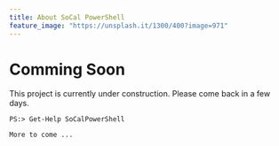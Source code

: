 ```yaml
---
title: About SoCal PowerShell
feature_image: "https://unsplash.it/1300/400?image=971"
---
```


# Comming Soon

This project is currently under construction. Please come back in a few days.

    PS:> Get-Help SoCalPowerShell

    More to come ...


